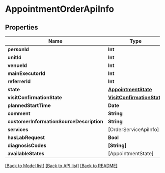 # AppointmentOrderApiInfo

## Properties
Name | Type | Description | Notes
------------ | ------------- | ------------- | -------------
**personId** | **Int** |  | [optional] 
**unitId** | **Int** |  | [optional] 
**venueId** | **Int** |  | [optional] 
**mainExecutorId** | **Int** |  | [optional] 
**referrerId** | **Int** |  | [optional] 
**state** | [**AppointmentState**](AppointmentState.md) |  | [optional] 
**visitConfirmationState** | [**VisitConfirmationState**](VisitConfirmationState.md) |  | [optional] 
**plannedStartTime** | **Date** |  | [optional] 
**comment** | **String** |  | [optional] 
**customerInformationSourceDescription** | **String** |  | [optional] 
**services** | [OrderServiceApiInfo] |  | [optional] 
**hasLabRequest** | **Bool** |  | [optional] 
**diagnosisCodes** | **[String]** |  | [optional] 
**availableStates** | [AppointmentState] |  | [optional] 

[[Back to Model list]](../README.md#documentation-for-models) [[Back to API list]](../README.md#documentation-for-api-endpoints) [[Back to README]](../README.md)


